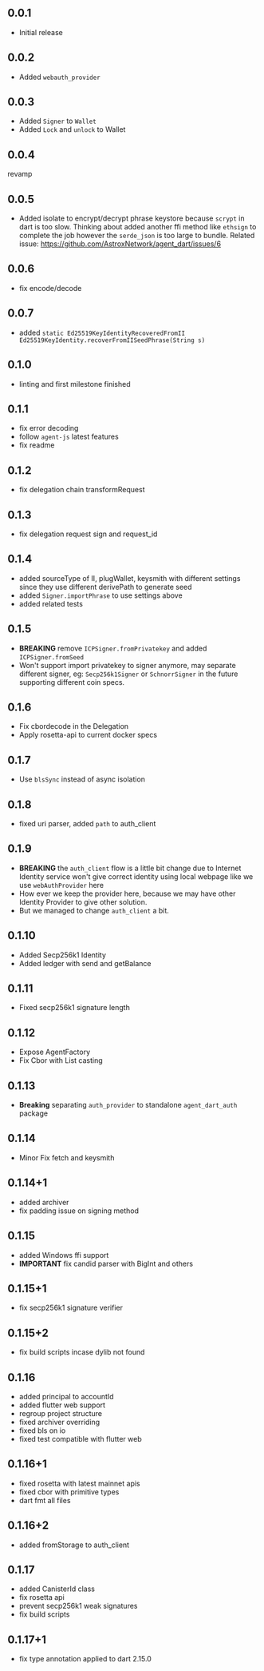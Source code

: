 ## 0.0.1

- Initial release

## 0.0.2

- Added `webauth_provider`

## 0.0.3

- Added `Signer` to `Wallet`
- Added `Lock` and `unlock` to Wallet

## 0.0.4

revamp

## 0.0.5

- Added isolate to encrypt/decrypt phrase keystore because `scrypt` in dart is too slow. Thinking about added another ffi method like `ethsign` to complete the job however the `serde_json` is too large to bundle. Related issue: https://github.com/AstroxNetwork/agent_dart/issues/6

## 0.0.6

- fix encode/decode

## 0.0.7

- added `static Ed25519KeyIdentityRecoveredFromII Ed25519KeyIdentity.recoverFromIISeedPhrase(String s)`

## 0.1.0

- linting and first milestone finished

## 0.1.1

- fix error decoding
- follow `agent-js` latest features
- fix readme

## 0.1.2

- fix delegation chain transformRequest

## 0.1.3

- fix delegation request sign and request_id

## 0.1.4

- added sourceType of II, plugWallet, keysmith with different settings since they use different derivePath to generate seed
- added `Signer.importPhrase` to use settings above
- added related tests

## 0.1.5

- **BREAKING** remove `ICPSigner.fromPrivatekey` and added `ICPSigner.fromSeed`
- Won't support import privatekey to signer anymore, may separate different signer, eg: `Secp256k1Signer` or `SchnorrSigner` in the future supporting different coin specs.

## 0.1.6

- Fix cbordecode in the Delegation
- Apply rosetta-api to current docker specs

## 0.1.7

- Use `blsSync` instead of async isolation

## 0.1.8

- fixed uri parser, added `path` to auth_client

## 0.1.9

- **BREAKING** the `auth_client` flow is a little bit change due to Internet Identity service won't give correct identity using local webpage like we use `webAuthProvider` here
- How ever we keep the provider here, because we may have other Identity Provider to give other solution.
- But we managed to change `auth_client` a bit.

## 0.1.10

- Added Secp256k1 Identity
- Added ledger with send and getBalance

## 0.1.11

- Fixed secp256k1 signature length

## 0.1.12

- Expose AgentFactory
- Fix Cbor with List<int> casting

## 0.1.13

- **Breaking** separating `auth_provider` to standalone `agent_dart_auth` package

## 0.1.14

- Minor Fix fetch and keysmith

## 0.1.14+1

- added archiver
- fix padding issue on signing method

## 0.1.15

- added Windows ffi support
- **IMPORTANT** fix candid parser with BigInt and others

## 0.1.15+1

- fix secp256k1 signature verifier

## 0.1.15+2

- fix build scripts incase dylib not found

## 0.1.16

- added principal to accountId
- added flutter web support
- regroup project structure
- fixed archiver overriding
- fixed bls on io
- fixed test compatible with flutter web

## 0.1.16+1

- fixed rosetta with latest mainnet apis
- fixed cbor with primitive types
- dart fmt all files

## 0.1.16+2

- added fromStorage to auth_client

## 0.1.17

- added CanisterId class
- fix rosetta api
- prevent secp256k1 weak signatures
- fix build scripts

## 0.1.17+1
- fix type annotation applied to dart 2.15.0
